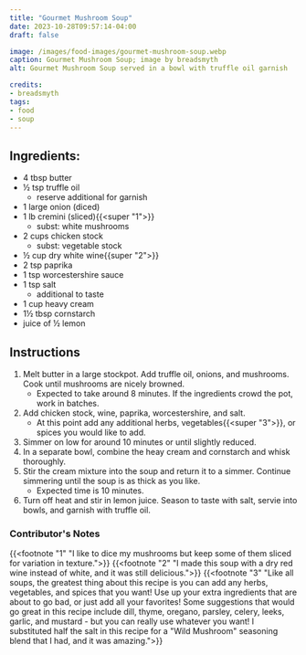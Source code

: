 ```yaml
---
title: "Gourmet Mushroom Soup"
date: 2023-10-28T09:57:14-04:00
draft: false

image: /images/food-images/gourmet-mushroom-soup.webp
caption: Gourmet Mushroom Soup; image by breadsmyth
alt: Gourmet Mushroom Soup served in a bowl with truffle oil garnish

credits:
- breadsmyth
tags:
- food
- soup
---
```


## Ingredients:
- 4 tbsp butter
- &frac12; tsp truffle oil
    - reserve additional for garnish
- 1 large onion (diced)
- 1 lb cremini (sliced){{<super "1">}}
    - subst: white mushrooms
- 2 cups chicken stock
    - subst: vegetable stock
- &frac12; cup dry white wine{{super "2">}}
- 2 tsp paprika
- 1 tsp worcestershire sauce
- 1 tsp salt
    - additional to taste
- 1 cup heavy cream
- 1&frac12; tbsp cornstarch
- juice of &frac12; lemon

## Instructions
1. Melt butter in a large stockpot. Add truffle oil, onions, and mushrooms. Cook until mushrooms are nicely browned.
    - Expected to take around 8 minutes. If the ingredients crowd the pot, work in batches.
1. Add chicken stock, wine, paprika, worcestershire, and salt.
    - At this point add any additional herbs, vegetables{{<super "3">}}, or spices you would like to add.
1. Simmer on low for around 10 minutes or until slightly reduced.
1. In a separate bowl, combine the heay cream and cornstarch and whisk thoroughly.
1. Stir the cream mixture into the soup and return it to a simmer. Continue simmering until the soup is as thick as you like.
    - Expected time is 10 minutes.
1. Turn off heat and stir in lemon juice. Season to taste with salt, servie into bowls, and garnish with truffle oil.

### Contributor's Notes
{{<footnote "1" "I like to dice my mushrooms but keep some of them sliced for variation in texture.">}}
{{<footnote "2" "I made this soup with a dry red wine instead of white, and it was still delicious.">}}
{{<footnote "3" "Like all soups, the greatest thing about this recipe is you can add any herbs, vegetables, and spices that you want! Use up your extra ingredients that are about to go bad, or just add all your favorites! Some suggestions that would go great in this recipe include dill, thyme, oregano, parsley, celery, leeks, garlic, and mustard - but you can really use whatever you want! I substituted half the salt in this recipe for a "Wild Mushroom" seasoning blend that I had, and it was amazing.">}}
